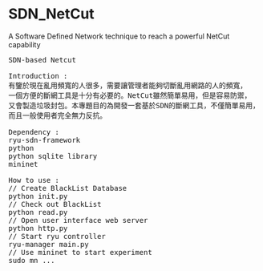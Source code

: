 # SDN_NetCut
A Software Defined Network technique to reach a powerful NetCut capability
<pre>
SDN-based Netcut

Introduction :
有鑒於現在亂用頻寬的人很多，需要讓管理者能夠切斷亂用網路的人的頻寬，
一個方便的斷網工具是十分有必要的。NetCut雖然簡單易用，但是容易防禦，
又會製造垃圾封包。本專題目的為開發一套基於SDN的斷網工具，不僅簡單易用，
而且一般使用者完全無力反抗。

Dependency :
ryu-sdn-framework
python
python sqlite library
mininet

How to use :
// Create BlackList Database
python init.py
// Check out BlackList
python read.py
// Open user interface web server 
python http.py
// Start ryu controller
ryu-manager main.py
// Use mininet to start experiment
sudo mn ...

</pre>

